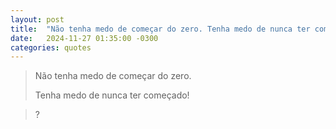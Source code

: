```yaml
---
layout: post
title:  "Não tenha medo de começar do zero. Tenha medo de nunca ter começado!"
date:   2024-11-27 01:35:00 -0300
categories: quotes
---
```

>Não tenha medo de começar do zero.
>
>Tenha medo de nunca ter começado!

>?
